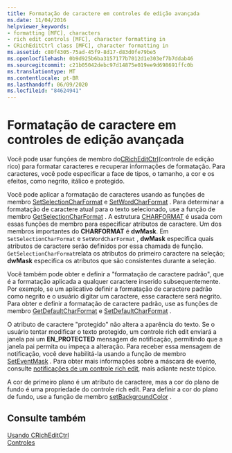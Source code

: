 ```yaml
---
title: Formatação de caractere em controles de edição avançada
ms.date: 11/04/2016
helpviewer_keywords:
- formatting [MFC], characters
- rich edit controls [MFC], character formatting in
- CRichEditCtrl class [MFC], character formatting in
ms.assetid: c80f4305-75ad-45f9-8d17-d83d0fe79be5
ms.openlocfilehash: 0b9d925b6ba3157177b7012d1e303ef7b7ddab46
ms.sourcegitcommit: c21b05042debc97d14875e019ee9d698691ffc0b
ms.translationtype: MT
ms.contentlocale: pt-BR
ms.lasthandoff: 06/09/2020
ms.locfileid: "84624941"
---
```

# <a name="character-formatting-in-rich-edit-controls"></a>Formatação de caractere em controles de edição avançada

Você pode usar funções de membro do[CRichEditCtrl](reference/cricheditctrl-class.md)(controle de edição rico) para formatar caracteres e recuperar informações de formatação. Para caracteres, você pode especificar a face de tipos, o tamanho, a cor e os efeitos, como negrito, itálico e protegido.

Você pode aplicar a formatação de caracteres usando as funções de membro [SetSelectionCharFormat](reference/cricheditctrl-class.md#setselectioncharformat) e [SetWordCharFormat](reference/cricheditctrl-class.md#setwordcharformat) . Para determinar a formatação de caractere atual para o texto selecionado, use a função de membro [GetSelectionCharFormat](reference/cricheditctrl-class.md#getselectioncharformat) . A estrutura [CHARFORMAT](/windows/win32/api/richedit/ns-richedit-charformata) é usada com essas funções de membro para especificar atributos de caractere. Um dos membros importantes do **CHARFORMAT** é **dwMask**. Em `SetSelectionCharFormat` e `SetWordCharFormat` , **dwMask** especifica quais atributos de caractere serão definidos por essa chamada de função. `GetSelectionCharFormat`relata os atributos do primeiro caractere na seleção; **dwMask** especifica os atributos que são consistentes durante a seleção.

Você também pode obter e definir a "formatação de caractere padrão", que é a formatação aplicada a qualquer caractere inserido subsequentemente. Por exemplo, se um aplicativo definir a formatação de caractere padrão como negrito e o usuário digitar um caractere, esse caractere será negrito. Para obter e definir a formatação de caractere padrão, use as funções de membro [GetDefaultCharFormat](reference/cricheditctrl-class.md#getdefaultcharformat) e [SetDefaultCharFormat](reference/cricheditctrl-class.md#setdefaultcharformat) .

O atributo de caractere "protegido" não altera a aparência do texto. Se o usuário tentar modificar o texto protegido, um controle rich edit enviará a janela pai um **EN_PROTECTED** mensagem de notificação, permitindo que a janela pai permita ou impeça a alteração. Para receber essa mensagem de notificação, você deve habilitá-la usando a função de membro [SetEventMask](reference/cricheditctrl-class.md#seteventmask) . Para obter mais informações sobre a máscara de evento, consulte [notificações de um controle rich edit](notifications-from-a-rich-edit-control.md), mais adiante neste tópico.

A cor de primeiro plano é um atributo de caractere, mas a cor do plano de fundo é uma propriedade do controle rich edit. Para definir a cor do plano de fundo, use a função de membro [setBackgroundColor](reference/cricheditctrl-class.md#setbackgroundcolor) .

## <a name="see-also"></a>Consulte também

[Usando CRichEditCtrl](using-cricheditctrl.md)<br/>
[Controles](controls-mfc.md)
